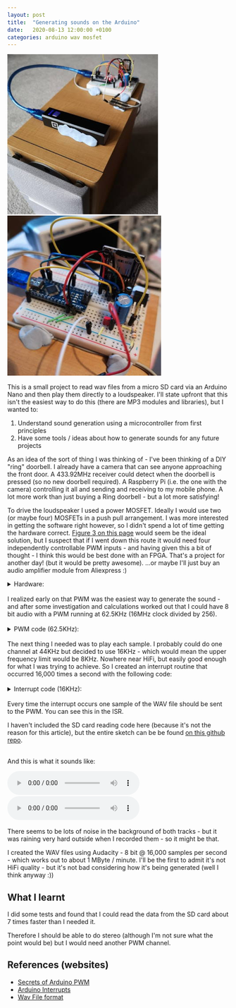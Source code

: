 ```yaml
---
layout: post
title:  "Generating sounds on the Arduino"
date:   2020-08-13 12:00:00 +0100
categories: arduino wav mosfet
---
```


![Arduino WAV Player 1](/assets/images/arduinoSoundClassD/ArduinoWAVPlayer1.jpg)
![Arduino WAV Player 2](/assets/images/arduinoSoundClassD/ArduinoWAVPlayer2.jpg)

This is a small project to read wav files from a micro SD card via an Arduino Nano and then play them directly to a loudspeaker.
I'll state upfront that this isn't the easiest way to do this (there are MP3 modules and libraries), but I wanted to:
1. Understand sound generation using a microcontroller from first principles
2. Have some tools / ideas about how to generate sounds for any future projects

As an idea of the sort of thing I was thinking of - I've been thinking of a DIY "ring" doorbell. I already have a camera that can see anyone approaching the front door. A 433.92MHz receiver could detect when the doorbell is pressed (so no new doorbell required). A Raspberry Pi (i.e. the one with the camera) controlling it all and sending and receiving to my mobile phone. A lot more work than just buying a Ring doorbell - but a lot more satisfying!

To drive the loudspeaker I used a power MOSFET. Ideally I would use two (or maybe four) MOSFETs in a push pull arrangement. I was more interested in getting the software right however, so I didn't spend a lot of time getting the hardware correct. [Figure 3 on this page][Class D Audio Amplifiers] would seem be the ideal solution, but I suspect that if I went down this route it would need four independently controllable PWM inputs - and having given this a bit of thought - I think this would be best done with an FPGA. That's a project for another day! (but it would be pretty awesome). ...or maybe I'll just buy an audio amplifier module from Aliexpress :)

<details>
<summary>Hardware:</summary>

![Arduino Loudspeaker Driver](/assets/images/arduinoSoundClassD/ArduinoClassDSchematic.png)

...and an SD card module for the Arduino. They cost about 50p if you get them directly from China.
</details>

<br/>
I realized early on that PWM was the easiest way to generate the sound - and after some investigation and calculations worked out that I could have 8 bit audio with a PWM running at 62.5KHz (16MHz clock divided by 256).<br/><br/>

<details>
<summary>PWM code (62.5KHz):</summary>

````c
inline void fastWriteD3(int value)
{
  if (value) PORTD |= 1 << 3;
  else PORTD &= ~(1 << 3);
}

// Using Timer 2 B = pin D3, 62.5KHz i.e. no prescaler
void setupPWMTimer()
{
  pinMode(3, OUTPUT);
  //pinMode(11, OUTPUT);
  TCCR2A = _BV(COM2B1) | _BV(WGM21) | _BV(WGM20);
  TCCR2B = _BV(CS20);
  OCR2B = 0x80;
}

void updatePWMTimer(uint8_t val)
{
  if (val == 0)
  {
    TCCR2A &= ~_BV(COM2B1);
    fastWriteD3(0);
  }
  else if (val == 0xff)
  {
    TCCR2A &= ~_BV(COM2B1);
    fastWriteD3(1);
  }
  else
  {
    TCCR2A |= _BV(COM2B1);
    OCR2B = val;
  }
}
````
</details>

<br/>
The next thing I needed was to play each sample. I probably could do one channel at 44KHz but decided to use 16KHz - which would mean the upper frequency limit would be 8KHz. Nowhere near HiFi, but easily good enough for what I was trying to achieve. So I created an interrupt routine that occurred 16,000 times a second with the following code:<br/><br/>

<details>
<summary>Interrupt code (16KHz):</summary>

````c
ISR(TIMER1_COMPA_vect)
{
  if (dataFirst != dataLast)
  {
    uint8_t val = dataBuffer[dataFirst++];
    if (dataFirst == DATA_BUFFER_SIZE)
    {
      dataFirst = 0;
    }
    updatePWMTimer(val);
  }
  else if (!paused)
  {
    noData = true;
  }
}

// Set timer1 interrupt at 16kHz
void setup16KHzTimer()
{
  TCCR1A = 0;
  TCCR1B = 0;
  TCNT1  = 0;               //initialize counter value to 0
  OCR1A = 1000;             // = (16*10^6) / (1 * 16000) - 1 (must be <65536)
  TCCR1B |= (1 << WGM12);   // turn on CTC mode
  TCCR1B |= (1 << CS10);    // Set CS10 bit for no prescaler
  TIMSK1 |= (1 << OCIE1A);  // enable timer compare interrupt
  sei();
}
````
</details>

<br/>
Every time the interrupt occurs one sample of the WAV file should be sent to the PWM. You can see this in the ISR.

I haven't included the SD card reading code here (because it's not the reason for this article), but the entire sketch can be be found [on this github repo][Arduino Code Github Repo].

<br/>
And this is what it sounds like:

<audio src="/assets/sounds/ArduinoWavPlayer1.mp3" controls>Radiohead</audio>
<audio src="/assets/sounds/ArduinoWavPlayer2.mp3" controls>Billy Joel</audio>

There seems to be lots of noise in the background of both tracks - but it was raining very hard outside when I recorded them - so it might be that.

I created the WAV files using Audacity - 8 bit @ 16,000 samples per second - which works out to about 1 MByte / minute.
I'll be the first to admit it's not HiFi quality - but it's not bad considering how it's being generated (well I think anyway :))

## What I learnt

I did some tests and found that I could read the data from the SD card about 7 times faster than I needed it.

Therefore I should be able to do stereo (although I'm not sure what the point would be) but I would need another PWM channel.

## References (websites)

- [Secrets of Arduino PWM][Arduino PWM]
- [Arduino Interrupts][Arduino Interrupts]
- [Wav File format][WAV Format]

[//]: # (# -------------)
[//]: # (#  References)
[//]: # (# -------------)

[Class D Audio Amplifiers]: https://www.analog.com/en/analog-dialogue/articles/class-d-audio-amplifiers.html
[Arduino Code Github Repo]: https://github.com/codewrite/ArduinoNanoWavPlayer

[Arduino PWM]: https://www.arduino.cc/en/Tutorial/SecretsOfArduinoPWM
[Arduino Interrupts]: https://www.instructables.com/id/Arduino-Timer-Interrupts/
[WAV Format]: http://soundfile.sapp.org/doc/WaveFormat/
